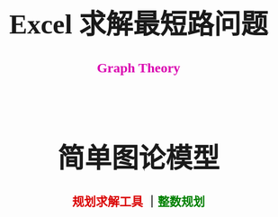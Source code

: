 <br>
<br>
<br>
<br>
<br>
<br>
<br>
<br>
<center><b><font size = 50 face = "楷体_GB2312"></font><font size = 50 face = "Times New Roman">Excel</font><font size = 50 face = "楷体_GB2312"> 求解最短路问题</font></b></center>
<br>
<br>
<center><b><font size = 5 color = "darkpibk" face = "Times New Roman">Graph Theory</font></b></center>
<br>
<br>
<br>
<br>
<center><h1><font size = 100 color = "" face = "楷体_GB2312">简单图论模型<br></font></h1></center>
<center><h2><font color = "DarkPink" >规划求解工具</font> ｜<font color = "Green" >整数规划</font> </h2></center>
<br>
<br>
<br>
<br>
<br>
<br>
<br>
<br>
<br>
<br>
<br>
<br>
<br>

